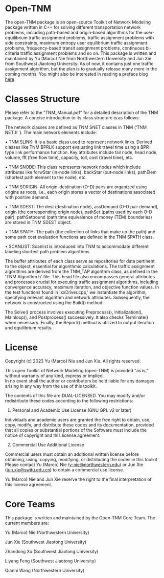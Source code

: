 # Open-TNM
The open-TNM package is an open-source Toolkit of Network Modeling package written in C++ for solving different transportation network problems, including path-based and origin-based algorithms for the user-equilibrium traffic assignment problems,  traffic assignment problems with side constraints, maximum entropy user equilibrium traffic assignment problems, frequency-based transit assignment problems, continuous bi-criteria traffic assignment problems and so on. This package is written and maintained by Yu (Marco) Nie from Northwestern University and Jun Xie from Southwest Jiaotong University. As of now, it contains just one traffic assignment algorithm, but the plan is to gradually release many more in the coming months. You might also be interested in reading a preface blog [here](https://sites.northwestern.edu/marconie/2024/01/14/open-tnm/).

# Classes Structure

Please refer to the "TNM_Manual.pdf" for a detailed description of the TNM package. A concise introduction to its class structure is as follows: 

The network classes are defined as TNM SNET classes in TNM (‘TNM NET.h’ ). The main network elements include:

• TNM SLINK: It is a basic class used to represent network links. Derived classes like TNM BPRLK support evaluating link travel time using a BPR-type link performance function. Key attributes include tail node, head node, volume, fft (free flow time), capacity, toll, cost (travel time), etc.

• TNM SNODE: This class represents network nodes which include attributes like forwStar (in-node links), backStar (out-node links), pathElem (shortest path element to the node), etc.

• TNM SORIGIN: All origin-destination (O-D) pairs are organized using origins as roots, i.e., each origin stores a vector of destinations associated with positive demand.

• TNM SDEST: The dest (destination node), assDemand (O-D pair demand), origin (the corresponding origin node), pathSet (paths used by each O-D pair), pathSetbound (path time equivalence of money (TEM) boundaries) are stored in TNM SDEST object.

• TNM SPATH: The path (the collection of links that make up the path) and some path cost evaluation functions are defined in the TNM SPATH class.

• SCANLIST: Scanlist is introduced into TNM to accommodate different labeling shortest path problem algorithms.

The buffer attributes of each class serve as repositories for data pertinent to the object, essential for algorithmic calculations. The traffic assignment algorithms are derived from the TNM_TAP algorithm class, as defined in the 'TNM Algorithm.h' file.
This head file also encompasses general attributes and processes crucial for executing traffic assignment algorithms, including convergence accuracy, maximum iteration, and objective function values. In the test functions found in 'xxDriver.cpp,' we instantiate the algorithm, specifying relevant algorithm and network attributes. Subsequently, the network is constructed using the Build() method.

The Solve() process involves executing Preprocess(), Initialization(), Mainloop(), and Postprocess() successively. It also checks Terminate() when necessary. Finally, the Report() method is utilized to output iteration and equilibrium results.

# License
Copyright (c) 2023 Yu (Marco) Nie and Jun Xie.  All rights reserved.

This open Toolkit of Network Modeling (open-TNM) is provided "as is," without warranty of any kind, express or implied.  
In no event shall the author or contributors be held liable for any damages arising in any way from the use of this toolkit.

The contents of this file are DUAL-LICENSED. You may modify and/or redistribute these codes according to the following restrictions:

1. Personal and Academic Use License (GNU GPL v2 or later)

Individuals and academic users are granted the free right to obtain, use, copy, modify, and distribute these codes and its documentation, provided that all copies or substantial portions of the Software must include the notice of copyright and this license agreement.

2. Commercial Use Additional License

Commercial users must obtain an additional written license before obtaining, using, copying, modifying, or distributing the codes in this toolkit. Please contact Yu (Marco) Nie (y-nie@northwestern.edu) or Jun Xie (jun.xie@swjtu.edu.cn) to obtain a commercial use license.
      
Yu (Marco) Nie and Jun Xie reserve the right to the final interpretation of this license agreement.
      

# Core Teams
This package is written and maintained by the Open-TNM Core Team. The current members are:

  Yu (Marco) Nie   (Northwestern University)
  
  Jun Xie         (Southwest Jiaotong University)
  
  Zhandong Xu     (Southwest Jiaotong University)
  
  Liyang Feng     (Southwest Jiaotong University)
  
  Qianni Wang     (Northwestern University)



